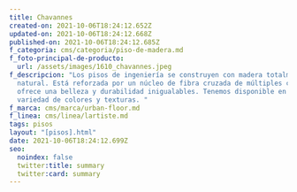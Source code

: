 ```yaml
---
title: Chavannes
created-on: 2021-10-06T18:24:12.652Z
updated-on: 2021-10-06T18:24:12.668Z
published-on: 2021-10-06T18:24:12.685Z
f_categoria: cms/categoria/piso-de-madera.md
f_foto-principal-de-producto:
  url: /assets/images/1610_chavannes.jpeg
f_descripcion: "Los pisos de ingeniería se construyen con madera totalmente
  natural. Está reforzada por un núcleo de fibra cruzada de múltiples capas, que
  ofrece una belleza y durabilidad inigualables. Tenemos disponible en una
  variedad de colores y texturas. "
f_marca: cms/marca/urban-floor.md
f_linea: cms/linea/lartiste.md
tags: pisos
layout: "[pisos].html"
date: 2021-10-06T18:24:12.699Z
seo:
  noindex: false
  twitter:title: summary
  twitter:card: summary
---
```

